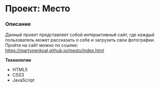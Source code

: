 # Проект: Место

### Описание
Данный проект представляет собой интерактивный сайт, где каждый пользователь может рассказать о себе и загрузить свои фотографии. Пройти на сайт можно по ссылке: https://martynenkoal.github.io/mesto/index.html

**Технологии**
* HTML5
* CSS3
* JavaScript

